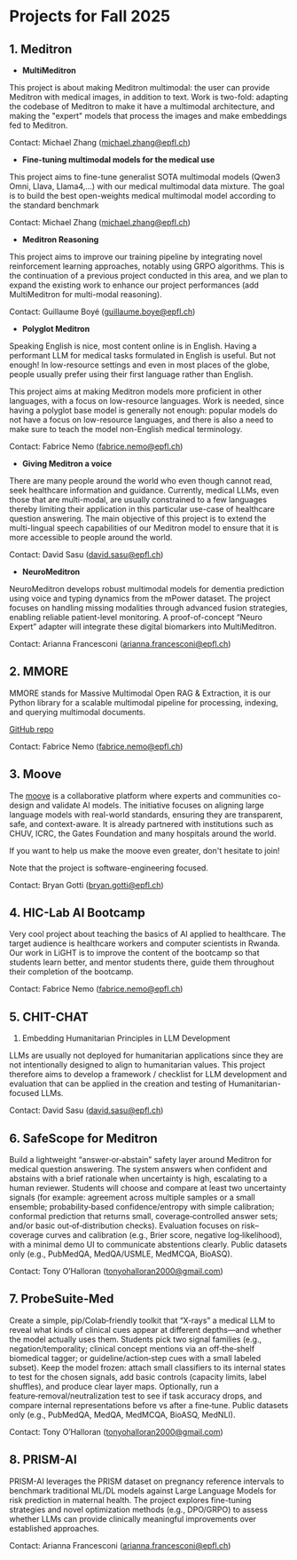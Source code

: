 # Projects for Fall 2025

## 1. Meditron

- **MultiMeditron**

This project is about making Meditron multimodal: the user can provide Meditron with medical images, in addition to text. Work is two-fold: adapting the codebase of Meditron to make it have a multimodal architecture, and making the "expert" models that process the images and make embeddings fed to Meditron.

Contact: Michael Zhang (michael.zhang@epfl.ch)

- **Fine-tuning multimodal models for the medical use**

This project aims to fine-tune generalist SOTA multimodal models (Qwen3 Omni, Llava, Llama4,...) with our medical multimodal data mixture. The goal is to build the best open-weights medical multimodal model according to the standard benchmark

Contact: Michael Zhang (michael.zhang@epfl.ch)

- **Meditron Reasoning**

This project aims to improve our training pipeline by integrating novel reinforcement learning approaches, notably using GRPO algorithms. This is the continuation of a previous project conducted in this area, and we plan to expand the existing work to enhance our project performances (add MultiMeditron for multi-modal reasoning).

Contact: Guillaume Boyé (guillaume.boye@epfl.ch)

- **Polyglot Meditron**

Speaking English is nice, most content online is in English. Having a performant LLM for medical tasks formulated in English is useful. But not enough! In low-resource settings and even in most places of the globe, people usually prefer using their first language rather than English.

This project aims at making Meditron models more proficient in other languages, with a focus on low-resource languages. Work is needed, since having a polyglot base model is generally not enough: popular models do not have a focus on low-resource languages, and there is also a need to make sure to teach the model non-English medical terminology.

Contact: Fabrice Nemo (fabrice.nemo@epfl.ch)

- **Giving Meditron a voice**

There are many people around the world who even though cannot read, seek healthcare information and guidance. Currently, medical LLMs, even those that are multi-modal, are usually constrained to a few languages thereby limiting their application in this particular use-case of healthcare question answering. The main objective of this project is to extend the multi-lingual speech capabilities of our Meditron model to ensure that it is more accessible to people around the world.

Contact: David Sasu (david.sasu@epfl.ch)

- **NeuroMeditron**

NeuroMeditron develops robust multimodal models for dementia prediction using voice and typing dynamics from the mPower dataset. The project focuses on handling missing modalities through advanced fusion strategies, enabling reliable patient-level monitoring. A proof-of-concept “Neuro Expert” adapter will integrate these digital biomarkers into MultiMeditron.

Contact: Arianna Francesconi (arianna.francesconi@epfl.ch)

## 2. MMORE

MMORE stands for Massive Multimodal Open RAG & Extraction, it is our Python library for a scalable multimodal pipeline for processing, indexing, and querying multimodal documents.

[GitHub repo](https://github.com/swiss-ai/mmore)

Contact: Fabrice Nemo (fabrice.nemo@epfl.ch)

## 3. Moove

The [moove](https://jointhemoove.org) is a collaborative platform where experts and communities co-design and validate AI models. The initiative focuses on aligning large language models with real-world standards, ensuring they are transparent, safe, and context-aware. It is already partnered with institutions such as CHUV, ICRC, the Gates Foundation and many hospitals around the world.

If you want to help us make the moove even greater, don't hesitate to join!

Note that the project is software-engineering focused.

Contact: Bryan Gotti (bryan.gotti@epfl.ch)

## 4. HIC-Lab AI Bootcamp

Very cool project about teaching the basics of AI applied to healthcare. The target audience is healthcare workers and computer scientists in Rwanda. Our work in LiGHT is to improve the content of the bootcamp so that students learn better, and mentor students there, guide them throughout their completion of the bootcamp.

Contact: Fabrice Nemo (fabrice.nemo@epfl.ch)

## 5. CHIT-CHAT
1. Embedding Humanitarian Principles in LLM Development

LLMs are usually not deployed for humanitarian applications since they are not intentionally designed to align to humanitarian values. This project therefore aims to develop a framework / checklist for LLM development and evaluation that can be applied in the creation and testing of Humanitarian-focused LLMs.

Contact: David Sasu (david.sasu@epfl.ch)

## 6. SafeScope for Meditron

Build a lightweight “answer‑or‑abstain” safety layer around Meditron for medical question answering. The system answers when confident and abstains with a brief rationale when uncertainty is high, escalating to a human reviewer. Students will choose and compare at least two uncertainty signals (for example: agreement across multiple samples or a small ensemble; probability‑based confidence/entropy with simple calibration; conformal prediction that returns small, coverage‑controlled answer sets; and/or basic out‑of‑distribution checks). Evaluation focuses on risk–coverage curves and calibration (e.g., Brier score, negative log‑likelihood), with a minimal demo UI to communicate abstentions clearly. Public datasets only (e.g., PubMedQA, MedQA/USMLE, MedMCQA, BioASQ).

Contact: Tony O’Halloran (tonyohalloran2000@gmail.com)

## 7. ProbeSuite‑Med

Create a simple, pip/Colab‑friendly toolkit that “X‑rays” a medical LLM to reveal what kinds of clinical cues appear at different depths—and whether the model actually uses them. Students pick two signal families (e.g., negation/temporality; clinical concept mentions via an off‑the‑shelf biomedical tagger; or guideline/action‑step cues with a small labeled subset). Keep the model frozen: attach small classifiers to its internal states to test for the chosen signals, add basic controls (capacity limits, label shuffles), and produce clear layer maps. Optionally, run a feature‑removal/neutralization test to see if task accuracy drops, and compare internal representations before vs after a fine‑tune. Public datasets only (e.g., PubMedQA, MedQA, MedMCQA, BioASQ, MedNLI).

Contact: Tony O’Halloran (tonyohalloran2000@gmail.com)

## 8. PRISM-AI

PRISM-AI leverages the PRISM dataset on pregnancy reference intervals to benchmark traditional ML/DL models against Large Language Models for risk prediction in maternal health. The project explores fine-tuning strategies and novel optimization methods (e.g., DPO/GRPO) to assess whether LLMs can provide clinically meaningful improvements over established approaches.

Contact: Arianna Francesconi (arianna.francesconi@epfl.ch)
